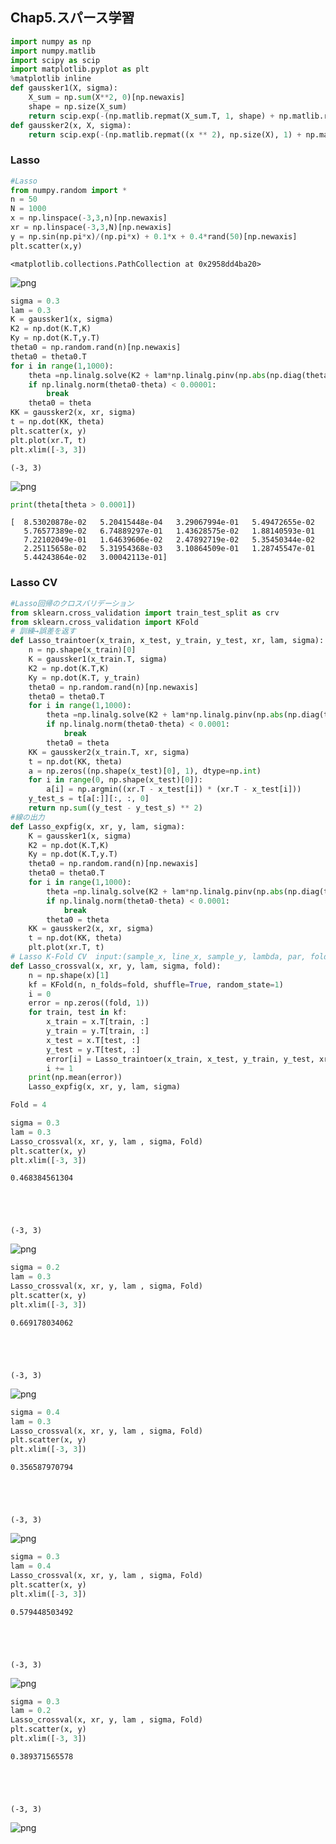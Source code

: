 
## Chap5.スパース学習


```python
import numpy as np
import numpy.matlib
import scipy as scip
import matplotlib.pyplot as plt
%matplotlib inline
def gaussker1(X, sigma):
    X_sum = np.sum(X**2, 0)[np.newaxis]
    shape = np.size(X_sum)
    return scip.exp(-(np.matlib.repmat(X_sum.T, 1, shape) + np.matlib.repmat(X_sum, shape, 1) -2 * np.dot(X.T, X))/(2 * sigma ** 2))
def gaussker2(x, X, sigma):
    return scip.exp(-(np.matlib.repmat((x ** 2), np.size(X), 1) + np.matlib.repmat((X ** 2).T, 1, np.size(x)) -2 * np.dot(X.T, x))/(2 * sigma ** 2))
```

### Lasso


```python
#Lasso
from numpy.random import *
n = 50
N = 1000
x = np.linspace(-3,3,n)[np.newaxis]
xr = np.linspace(-3,3,N)[np.newaxis]
y = np.sin(np.pi*x)/(np.pi*x) + 0.1*x + 0.4*rand(50)[np.newaxis]
plt.scatter(x,y)
```




    <matplotlib.collections.PathCollection at 0x2958dd4ba20>




![png](output_3_1.png)



```python
sigma = 0.3
lam = 0.3
K = gaussker1(x, sigma)
K2 = np.dot(K.T,K)
Ky = np.dot(K.T,y.T)
theta0 = np.random.rand(n)[np.newaxis]
theta0 = theta0.T
for i in range(1,1000):
    theta =np.linalg.solve(K2 + lam*np.linalg.pinv(np.abs(np.diag(theta0[:,0]))), Ky)
    if np.linalg.norm(theta0-theta) < 0.00001:
        break
    theta0 = theta
KK = gaussker2(x, xr, sigma)
t = np.dot(KK, theta)
plt.scatter(x, y)
plt.plot(xr.T, t)
plt.xlim([-3, 3])
```




    (-3, 3)




![png](output_4_1.png)



```python
print(theta[theta > 0.0001])
```

    [  8.53020878e-02   5.20415448e-04   3.29067994e-01   5.49472655e-02
       5.76577389e-02   6.74889297e-01   1.43628575e-02   1.88140593e-01
       7.22102049e-01   1.64639606e-02   2.47892719e-02   5.35450344e-02
       2.25115658e-02   5.31954368e-03   3.10864509e-01   1.28745547e-01
       5.44243864e-02   3.00042113e-01]
    

### Lasso CV


```python
#Lasso回帰のクロスバリデーション
from sklearn.cross_validation import train_test_split as crv
from sklearn.cross_validation import KFold
# 訓練→誤差を返す
def Lasso_traintoer(x_train, x_test, y_train, y_test, xr, lam, sigma):
    n = np.shape(x_train)[0]
    K = gaussker1(x_train.T, sigma)
    K2 = np.dot(K.T,K)
    Ky = np.dot(K.T, y_train)
    theta0 = np.random.rand(n)[np.newaxis]
    theta0 = theta0.T
    for i in range(1,1000):
        theta =np.linalg.solve(K2 + lam*np.linalg.pinv(np.abs(np.diag(theta0[:,0]))), Ky)
        if np.linalg.norm(theta0-theta) < 0.0001:
            break
        theta0 = theta
    KK = gaussker2(x_train.T, xr, sigma)
    t = np.dot(KK, theta)
    a = np.zeros((np.shape(x_test)[0], 1), dtype=np.int)
    for i in range(0, np.shape(x_test)[0]):
        a[i] = np.argmin((xr.T - x_test[i]) * (xr.T - x_test[i]))
    y_test_s = t[a[:]][:, :, 0]
    return np.sum((y_test - y_test_s) ** 2)
#線の出力
def Lasso_expfig(x, xr, y, lam, sigma):
    K = gaussker1(x, sigma)
    K2 = np.dot(K.T,K)
    Ky = np.dot(K.T,y.T)
    theta0 = np.random.rand(n)[np.newaxis]
    theta0 = theta0.T
    for i in range(1,1000):
        theta =np.linalg.solve(K2 + lam*np.linalg.pinv(np.abs(np.diag(theta0[:,0]))), Ky)
        if np.linalg.norm(theta0-theta) < 0.0001:
            break
        theta0 = theta
    KK = gaussker2(x, xr, sigma)
    t = np.dot(KK, theta)
    plt.plot(xr.T, t)
# Lasso K-Fold CV  input:(sample_x, line_x, sample_y, lambda, par, fold数), output:汎化誤差の推定量と回帰結果
def Lasso_crossval(x, xr, y, lam, sigma, fold):
    n = np.shape(x)[1]
    kf = KFold(n, n_folds=fold, shuffle=True, random_state=1)
    i = 0
    error = np.zeros((fold, 1))
    for train, test in kf:
        x_train = x.T[train, :]
        y_train = y.T[train, :]
        x_test = x.T[test, :]
        y_test = y.T[test, :]
        error[i] = Lasso_traintoer(x_train, x_test, y_train, y_test, xr, lam, sigma)
        i += 1
    print(np.mean(error))
    Lasso_expfig(x, xr, y, lam, sigma)
```


```python
Fold = 4
```


```python
sigma = 0.3
lam = 0.3
Lasso_crossval(x, xr, y, lam , sigma, Fold)
plt.scatter(x, y)
plt.xlim([-3, 3])
```

    0.468384561304
    




    (-3, 3)




![png](output_9_2.png)



```python
sigma = 0.2
lam = 0.3
Lasso_crossval(x, xr, y, lam , sigma, Fold)
plt.scatter(x, y)
plt.xlim([-3, 3])
```

    0.669178034062
    




    (-3, 3)




![png](output_10_2.png)



```python
sigma = 0.4
lam = 0.3
Lasso_crossval(x, xr, y, lam , sigma, Fold)
plt.scatter(x, y)
plt.xlim([-3, 3])
```

    0.356587970794
    




    (-3, 3)




![png](output_11_2.png)



```python
sigma = 0.3
lam = 0.4
Lasso_crossval(x, xr, y, lam , sigma, Fold)
plt.scatter(x, y)
plt.xlim([-3, 3])
```

    0.579448503492
    




    (-3, 3)




![png](output_12_2.png)



```python
sigma = 0.3
lam = 0.2
Lasso_crossval(x, xr, y, lam , sigma, Fold)
plt.scatter(x, y)
plt.xlim([-3, 3])
```

    0.389371565578
    




    (-3, 3)




![png](output_13_2.png)

